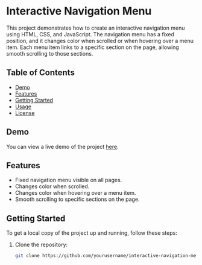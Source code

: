 # Interactive Navigation Menu

This project demonstrates how to create an interactive navigation menu using HTML, CSS, and JavaScript. The navigation menu has a fixed position, and it changes color when scrolled or when hovering over a menu item. Each menu item links to a specific section on the page, allowing smooth scrolling to those sections.

## Table of Contents

- [Demo](#demo)
- [Features](#features)
- [Getting Started](#getting-started)
- [Usage](#usage)
- [License](#license)

## Demo

You can view a live demo of the project [here](#).

## Features

- Fixed navigation menu visible on all pages.
- Changes color when scrolled.
- Changes color when hovering over a menu item.
- Smooth scrolling to specific sections on the page.

## Getting Started

To get a local copy of the project up and running, follow these steps:

1. Clone the repository:

   ```bash
   git clone https://github.com/yourusername/interactive-navigation-menu.git
